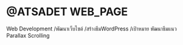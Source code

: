 # @ATSADET WEB_PAGE
Web Development
/พัฒนาเว็บไซต์
/สร้างธีมWordPress
/เป้าหมาย พัฒนาธีมแนว Parallax Scrolling
